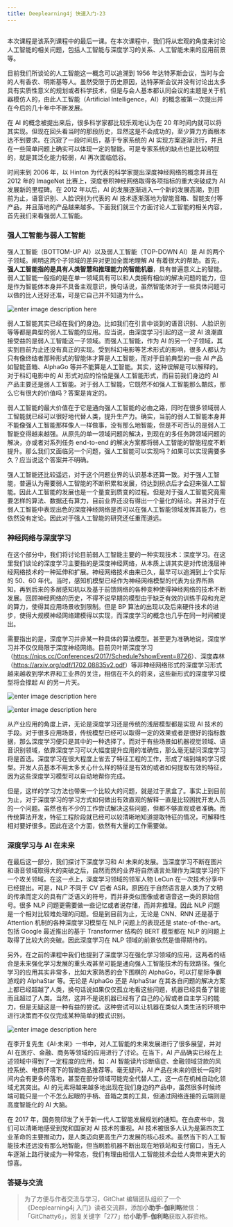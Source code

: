 ```yaml
---
title: Deeplearning4j 快速入门-23
---
```

<article id="topicContainer" class="column_content"><h2 class="topic_title"></h2><div><p>本次课程是该系列课程中的最后一课。在本次课程中，我们将从宏观的角度来讨论人工智能的相关问题，包括人工智能与深度学习的关系、人工智能未来的应用前景等。</p>
<p>目前我们所谈论的人工智能这一概念可以追溯到 1956 年达特茅斯会议，当时与会的人有香农、明斯基等人。虽然受限于历史原因，达特茅斯会议并没有讨论出太多具有实质性意义的规划或者科学技术，但是与会人基本都认同会议的主题是关于机器模仿人的，由此人工智能（Artificial Intelligence，AI）的概念被第一次提出并在今后的几十年中不断发展。</p>
<p>在 AI 的概念被提出来后，很多科学家都比较乐观地认为在 20 年时间内就可以将其实现。但现在回头看当时的那段历史，显然这是不会成功的，至少算力方面根本达不到要求。在沉寂了一段时间后，基于专家系统的 AI 实现方案逐渐流行，并且在一些简单问题上确实可以体现一定的智能。可是专家系统的缺点也是比较明显的，就是其泛化能力较弱，AI 再次面临低谷。</p>
<p>时间来到 2006 年，以 Hinton 为代表的科学家提出深度神经网络的概念并且在 2012 年的 ImageNet 比赛上，深度卷积神经网络取得各项指标的重大突破成为 AI 发展新的里程碑。在 2012 年以后，AI 的发展逐渐进入一个新的发展高潮，到目前为止，语音识别、人脸识别为代表的 AI 技术逐渐落地为智能音箱、智能支付等产品，并且落地的产品越来越多。下面我们就三个方面讨论人工智能的相关内容，首先我们来看强弱人工智能。</p>
<h3 id="">强人工智能与弱人工智能</h3>
<p>强人工智能（BOTTOM-UP AI）以及弱人工智能（TOP-DOWN AI）是 AI 的两个子领域。阐明这两个子领域的差异对更加全面地理解 AI 有着很大的帮助。首先，<strong>强人工智能指的是具有人类智慧和推理能力的智能机器</strong>，具有普遍意义上的智能。弱人工智能一般指的是在单一领域具有可以和人类拥有相似的解决问题的能力，但是作为智能体本身并不具备主观意识，换句话说，虽然智能体对于一些具体问题可以做的比人还好还准，可是它自己并不知道为什么。</p>
<p><img src="https://images.gitbook.cn/c5681610-4b84-11e9-8269-8dda0475a431" alt="enter image description here" /></p>
<p>弱人工智能其实已经在我们的身边。比如我们在引言中谈到的语音识别、人脸识别等等都是典型的弱人工智能的应用。应当说，由深度学习引起的这一波 AI 浪潮直接受益的是弱人工智能这一子领域。而强人工智能，作为 AI 的另一个子领域，其实到目前为止还没有真正的实现。受到科幻电影等艺术形式的影响，很多人都认为只有像终结者那种形式的智能体才算是人工智能，而对于目前典型的一些 AI 产品如智能音箱、AlphaGo 等并不能算是人工智能。其实，这种误解是可以解释的。对于科幻电影中的 AI 形式对应的恰恰是强人工智能形式，而目前我们身边的 AI 产品主要还是弱人工智能。对于弱人工智能，它既然不如强人工智能那么酷炫，那么它有很大的价值吗？答案是肯定的。</p>
<p>弱人工智能的最大价值在于它是通向强人工智能的必由之路，同时在很多领域弱人工智能就已经可以很好地代替人类，提升生产力。确实，当前的弱人工智能本身并不能像强人工智能那样像人一样做事，没有那么地智能，但是不可否认的是弱人工智能变得越来越强。从原先的单一领域问题的解决，到现在的多任务跨领域问题的解决，亦或者对系列任务 end-to-end 的解决方案都将弱人工智能的智能程度不断提升。那么我们又面临另一个问题，强人工智能可以实现吗？如果可以实现需要多久？应当说这个答案并不明确。</p>
<p>强人工智能还比较遥远，对于这个问题业界的认识基本还算一致。对于强人工智能，普遍认为需要弱人工智能的不断积累和发展，待达到拐点后才会迎来强人工智能。因此人工智能的发展也是一个量变到质变的过程。但是对于强人工智能究竟需要怎样的算法、数据还有算力，目前业界还没有得出一个量化的结论。并且对于在弱人工智能中表现出色的深度神经网络是否可以在强人工智能领域发挥其能力，也依然没有定论。因此对于强人工智能的研究还任重而道远。</p>
<h3 id="-1">神经网络与深度学习</h3>
<p>在这个部分中，我们将讨论目前弱人工智能主要的一种实现技术：深度学习。在这里我们谈论的深度学习主要指的是深度神经网络，从本质上讲其实是对传统浅层神经网络技术的一种延伸和扩展。神经网络技术由来已久，最早可以追溯到上个实际的 50、60 年代。当时，感知机模型已经作为神经网络模型的代表为业界所熟知，再到后来的多层感知机以及基于前馈网络的各种变种使得神经网络的技术不断发展。回顾神经网络的历史，不得不说早期的模型由于缺乏有效的训练手段和充足的算力，使得其应用场景收到限制。但是 BP 算法的出现以及后来硬件技术的进步，使得大规模神经网络建模得以实现，而深度学习的概念也几乎在同一时间被提出。</p>
<p>需要指出的是，深度学习并非某一种具体的算法模型。甚至更为准确地说，深度学习并不仅仅局限于深度神经网络。目前贝叶斯深度学习（<a href="https://nips.cc/Conferences/2017/Schedule?showEvent=8726">https://nips.cc/Conferences/2017/Schedule?showEvent=8726</a>）、深度森林（<a href="https://arxiv.org/pdf/1702.08835v2.pdf">https://arxiv.org/pdf/1702.08835v2.pdf</a>）等非神经网络形式的深度学习形式越来越收到学术界和工业界的关注，相信在不久的将来，这些新形式的深度学习模型将会撑起 AI 的另一片天。</p>
<p><img src="https://images.gitbook.cn/77405870-4b85-11e9-96f1-356961e976e6" alt="enter image description here" /></p>
<p><img src="https://images.gitbook.cn/4bf091c0-568f-11e9-a01f-69eccbb06f43" alt="enter image description here" /></p>
<p>从产业应用的角度上讲，无论是深度学习还是传统的浅层模型都是实现 AI 技术的手段。对于很多应用场景，传统模型已经可以取得一定的效果或者是很好的指标数据，那么深度学习便只是其中的一种选择了。而对于有些场景如机器视觉领域、语音识别领域，依靠深度学习可以大幅度提升应用的准确性，那么毫无疑问深度学习将是首选。深度学习在很大程度上省去了特征工程的工作，形成了端到端的学习模型。开发人员基本不用太多关心什么样的特征是有效的或者如何提取有效的特征，因为这些深度学习模型可以自动地帮你完成。</p>
<p>但是，这样的学习方法也带来一个比较大的问题，就是过于黑盒了。事实上到目前为止，对于深度学习的学习方式如何做出有效直观的解释一直是比较困扰开发人员的一个问题。虽然也有不少的工作尝试解决这些问题，但都不够直观或者准确。而传统算法开发，特征工程阶段就已经可以较清晰地知道提取特征的情况，可解释性相对要好很多。因此在这个方面，依然有大量的工作需要做。</p>
<h3 id="ai">深度学习与 AI 在未来</h3>
<p>在最后这一部分，我们探讨下深度学习和 AI 未来的发展。当深度学习不断在图片和语音领域取得大的突破之后，自然而然的业界将自然语言处理作为深度学习的下一个攻关领域。在这一点上，深度学习领域的领军人物 LeCun 在一次技术分享中已经提出。可是，NLP 不同于 CV 后者 ASR，原因在于自然语言是人类为了文明的传承而定义的具有广泛语义的符号，而并非类似图像或者语音这一类的原始信号。很多 NLP 问题更需要做一些记忆或者说存储，而并非推理。因此 NLP 问题是一个相对比较难处理的问题。但是到目前为止，无论是 CNN、RNN 还是基于 Attention 机制的各种深度学习模型在 NLP 问题上的表现还是 state-of-the-art。包括 Google 最近推出的基于 Transformer 结构的 BERT 模型都在 NLP 的问题上取得了比较大的突破。因此深度学习在 NLP 领域的前景依然是值得期待的。</p>
<p>另外，在之前的课程中我们也提到了深度学习在强化学习领域的应用，这两者的结合是未来强化学习发展的重头戏甚至可能是通向强人工智能技术的有效路径。强化学习的应用其实非常多，比如大家熟悉的会下围棋的 AlphaGo，可以打星际争霸游戏的 AlphaStar 等。无论是 AlphaGo 还是 AlphaStar 在其各自问题的解决方案上都已经超越了人类，换句话说如果仅仅孤立地看这些问题，机器已经具备了智能而且超过了人类。当然，这并不是说机器已经有了自己的心智或者自主学习的能力，但是无疑这是一种有益的尝试。这种尝试可以让机器在类似人类生活的环境中进行决策而不仅仅完成某种简单的模式识别。</p>
<p><img src="https://images.gitbook.cn/66e0c190-4b85-11e9-82cc-693784eb80d2" alt="enter image description here" /></p>
<p>在李开复先生《AI·未来》一书中，对人工智能的未来发展进行了很多展望，并对 AI 在医疗、金融、商务等领域的应用进行了讨论。在当下，AI 产品确实已经在上述领域中得到了一定程度的应用，如：AI 智能读片诊断癌症、金融领域贷款的风控系统、电商环境下的智能商品推荐等。毫无疑问，AI 产品在未来的很长一段时间内会有更多的落地，甚至在部分领域可能完全代替人工，这一点在机械自动化领域尤其突出。AI 的元素将越来越多地出现在我们身边的产品中，虽然很多时候终端可能只是一个不怎么起眼的手柄、音箱之类的工具，但通过网络连接的云端则是高度智能化的 AI 大脑。</p>
<p>在 2017 年，国务院印发了关于新一代人工智能发展规划的通知。在白皮书中，我们可以清晰地感受到党和国家对 AI 技术的重视。AI 技术被很多人认为是第四次工业革命的主要推动力，是人类迈向更高生产力发展的核心技术。虽然当下的人工智能技术还远没有那么地智能，但当刷脸机器不断出现在地铁站和支付窗口，当无人车逐渐上路行驶成为一种常态，我们有理由相信人工智能技术会给人类带来更大的惊喜。</p>
<h3 id="-2">答疑与交流</h3>
<blockquote>
  <p>为了方便与作者交流与学习，GitChat 编辑团队组织了一个《Deeplearning4j 入门》读者交流群，添加<strong>小助手-伽利略</strong>微信：「GitChatty6」，回复关键字「277」给<strong>小助手-伽利略</strong>获取入群资格。</p>
</blockquote></div></article>
